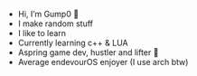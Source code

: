 - Hi, I’m Gump0 👋
- I make random stuff
- I like to learn
- Currently learning c++ & LUA
- Aspring game dev, hustler and lifter 💪
- Average endevourOS enjoyer (I use arch btw)

<!---
Gump0/Gump0 is a ✨ special ✨ repository because its `README.md` (this file) appears on your GitHub profile.
You can click the Preview link to take a look at your changes.
--->
